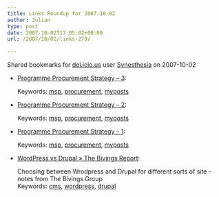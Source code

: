 ```yaml
---
title: Links Roundup for 2007-10-02
author: Julian
type: post
date: 2007-10-02T17:05:02+00:00
url: /2007/10/02/links-279/

---
```

Shared bookmarks for [del.icio.us][1] user  [Synesthesia][2] on 2007-10-02

  * [Programme Procurement Strategy &#8211; 3][3]:
  
       
    Keywords: [msp][4], [procurement][5], [myposts][6]
  * [Programme Procurement Strategy &#8211; 2][7]:
  
       
    Keywords: [msp][4], [procurement][5], [myposts][6]
  * [Programme Procurement Strategy &#8211; 1][8]:
  
       
    Keywords: [msp][4], [procurement][5], [myposts][6]
  * [WordPress vs Drupal » The Bivings Report][9]:
  
    Choosing between Wrodpress and Drupal for different sorts of site &#8211; notes from The Bivings Group    
    Keywords: [cms][10], [wordpress][11], [drupal][12]

 [1]: https://del.icio.us/
 [2]: https://del.icio.us/synesthesia
 [3]: https://www.synesthesia.co.uk/msp/2007/10/02/programme-procurement-strategy-3 "https://www.synesthesia.co.uk/msp/2007/10/02/programme-procurement-strategy-3"
 [4]: https://del.icio.us/synesthesia/msp
 [5]: https://del.icio.us/synesthesia/procurement
 [6]: https://del.icio.us/synesthesia/myposts
 [7]: https://www.synesthesia.co.uk/msp/2007/10/01/programme-procurement-strategy-2 "https://www.synesthesia.co.uk/msp/2007/10/01/programme-procurement-strategy-2"
 [8]: https://www.synesthesia.co.uk/msp/2007/10/01/programme-procurement-strategy-1 "https://www.synesthesia.co.uk/msp/2007/10/01/programme-procurement-strategy-1"
 [9]: https://www.bivingsreport.com/2007/wordpress-vs-drupal "https://www.bivingsreport.com/2007/wordpress-vs-drupal"
 [10]: https://del.icio.us/synesthesia/cms
 [11]: https://del.icio.us/synesthesia/wordpress
 [12]: https://del.icio.us/synesthesia/drupal